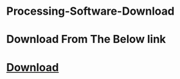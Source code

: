 # Processing-Software-Download

<html>
<head>
<title>Download Link</title>
</head>
<body>
<h1>Download From The Below link</h1>
<h1>
<strong>
<a href = "https://drive.google.com/file/d/1AIDP0c2h4ICgfTEi9q8InTgnBCiUb6sB/view?usp=sharing">Download</a>
</strong>
</h1>
</body>
</html>
